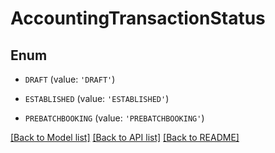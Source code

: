 # AccountingTransactionStatus


## Enum

* `DRAFT` (value: `'DRAFT'`)

* `ESTABLISHED` (value: `'ESTABLISHED'`)

* `PREBATCHBOOKING` (value: `'PREBATCHBOOKING'`)

[[Back to Model list]](../README.md#documentation-for-models) [[Back to API list]](../README.md#documentation-for-api-endpoints) [[Back to README]](../README.md)


